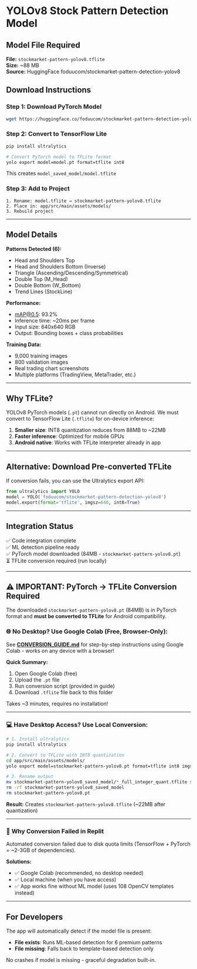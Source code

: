 # YOLOv8 Stock Pattern Detection Model

## Model File Required

**File:** `stockmarket-pattern-yolov8.tflite`  
**Size:** ~88 MB  
**Source:** HuggingFace foduucom/stockmarket-pattern-detection-yolov8

## Download Instructions

### Step 1: Download PyTorch Model
```bash
wget https://huggingface.co/foduucom/stockmarket-pattern-detection-yolov8/resolve/main/model.pt
```

### Step 2: Convert to TensorFlow Lite
```bash
pip install ultralytics

# Convert PyTorch model to TFLite format
yolo export model=model.pt format=tflite int8
```

This creates `model_saved_model/model.tflite`

### Step 3: Add to Project
```
1. Rename: model.tflite → stockmarket-pattern-yolov8.tflite
2. Place in: app/src/main/assets/models/
3. Rebuild project
```

---

## Model Details

**Patterns Detected (6):**
- Head and Shoulders Top
- Head and Shoulders Bottom (Inverse)
- Triangle (Ascending/Descending/Symmetrical)
- Double Top (M_Head)
- Double Bottom (W_Bottom)
- Trend Lines (StockLine)

**Performance:**
- mAP@0.5: 93.2%
- Inference time: ~20ms per frame
- Input size: 640x640 RGB
- Output: Bounding boxes + class probabilities

**Training Data:**
- 9,000 training images
- 800 validation images
- Real trading chart screenshots
- Multiple platforms (TradingView, MetaTrader, etc.)

---

## Why TFLite?

YOLOv8 PyTorch models (`.pt`) cannot run directly on Android. We must convert to TensorFlow Lite (`.tflite`) for on-device inference:

1. **Smaller size**: INT8 quantization reduces from 88MB to ~22MB
2. **Faster inference**: Optimized for mobile GPUs
3. **Android native**: Works with TFLite interpreter already in app

---

## Alternative: Download Pre-converted TFLite

If conversion fails, you can use the Ultralytics export API:
```python
from ultralytics import YOLO
model = YOLO('foduucom/stockmarket-pattern-detection-yolov8')
model.export(format='tflite', imgsz=640, int8=True)
```

---

## Integration Status

✅ Code integration complete  
✅ ML detection pipeline ready  
✅ PyTorch model downloaded (84MB - `stockmarket-pattern-yolov8.pt`)  
⏳ TFLite conversion required (run locally)

---

## ⚠️ IMPORTANT: PyTorch → TFLite Conversion Required

The downloaded `stockmarket-pattern-yolov8.pt` (84MB) is in PyTorch format and **must be converted to TFLite** for Android compatibility.

### 🌐 **No Desktop? Use Google Colab (Free, Browser-Only):**

See **[CONVERSION_GUIDE.md](./CONVERSION_GUIDE.md)** for step-by-step instructions using Google Colab - works on any device with a browser!

**Quick Summary:**
1. Open Google Colab (free)
2. Upload the `.pt` file
3. Run conversion script (provided in guide)
4. Download `.tflite` file back to this folder

Takes ~3 minutes, requires no installation!

---

### 💻 **Have Desktop Access? Use Local Conversion:**

```bash
# 1. Install ultralytics
pip install ultralytics

# 2. Convert to TFLite with INT8 quantization
cd app/src/main/assets/models/
yolo export model=stockmarket-pattern-yolov8.pt format=tflite int8 imgsz=640

# 3. Rename output
mv stockmarket-pattern-yolov8_saved_model/*_full_integer_quant.tflite stockmarket-pattern-yolov8.tflite
rm -rf stockmarket-pattern-yolov8_saved_model
rm stockmarket-pattern-yolov8.pt
```

**Result:** Creates `stockmarket-pattern-yolov8.tflite` (~22MB after quantization)

---

### 🚨 **Why Conversion Failed in Replit**

Automated conversion failed due to disk quota limits (TensorFlow + PyTorch = ~2-3GB of dependencies). 

**Solutions:** 
- ✅ Google Colab (recommended, no desktop needed)
- ✅ Local machine (when you have access)
- ✅ App works fine without ML model (uses 108 OpenCV templates instead)

---

## For Developers

The app will automatically detect if the model file is present:
- **File exists**: Runs ML-based detection for 6 premium patterns
- **File missing**: Falls back to template-based detection only

No crashes if model is missing - graceful degradation built-in.
